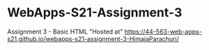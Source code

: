 # WebApps-S21-Assignment-3
Assignment 3 - Basic HTML
"Hosted at"
https://44-563-web-apps-s21.github.io/webapps-s21-assignment-3-HimajaParachuri/
